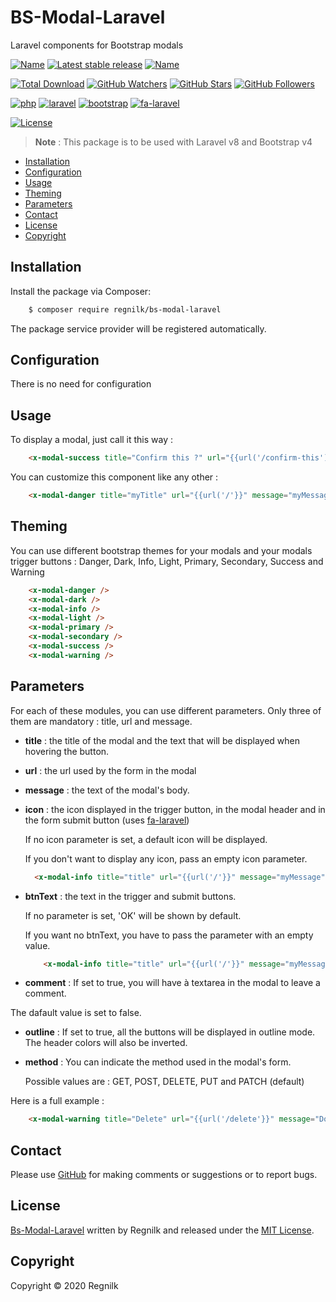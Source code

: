 # BS-Modal-Laravel

Laravel components for Bootstrap modals

[![Name](https://badgen.net/packagist/name/regnilk/bs-modal-laravel?color=blue)](https://packagist.org/packages/regnilk/bs-modal-laravel)
[![Latest stable release](https://badgen.net/packagist/v/regnilk/bs-modal-laravel?color=cyan)](https://packagist.org/packages/regnilk/bs-modal-modal-laravel)
[![Name](https://badgen.net/github/last-commit/regnilk/bs-modal-laravel?color=green)](https://github.com/regnilk/bs-modal-laravel)

[![Total Download](https://badgen.net/packagist/dt/regnilk/bs-modal-laravel?color=green)](https://github.com/regnilk/bs-modal-laravel)
[![GitHub Watchers](https://badgen.net/packagist/ghw/regnilk/bs-modal-laravel?color=blue)](https://github.com/regnilk/bs-modal-laravel)
[![GitHub Stars](https://badgen.net/packagist/ghs/regnilk/bs-modal-laravel?color=yellow)](https://github.com/regnilk/bs-modal-laravel)
[![GitHub Followers](https://badgen.net/packagist/ghf/regnilk/bs-modal-laravel?color=cyan)](https://github.com/regnilk/bs-modal-laravel)

[![php](https://badgen.net/packagist/php/regnilk/bs-modal-laravel?color=orange)]()
[![laravel](https://badgen.net/badge/Laravel/&gt;&equals;8.0?color=orange)]()
[![bootstrap](https://badgen.net/badge/Bootstrap/&gt;&equals;4.0?color=orange)]()
[![fa-laravel](https://badgen.net/badge/regnilk-fa-laravel/&gt;&equals;1.1?color=orange)]()

[![License](https://badgen.net/packagist/license/regnilk/bs-modal-laravel)]()

> **Note** : This package is to be used with Laravel v8 and Bootstrap v4 

* [Installation](#installation)
* [Configuration](#configuration)
* [Usage](#usage)
* [Theming](#theming)
* [Parameters](#parameters)
* [Contact](#contact)
* [License](#license)
* [Copyright](#copyright)

## Installation

Install the package via Composer:

```sh
    $ composer require regnilk/bs-modal-laravel
```
    
The package service provider will be registered automatically.

## Configuration

There is no need for configuration

## Usage

To display a modal, just call it this way : 

```html
    <x-modal-success title="Confirm this ?" url="{{url('/confirm-this')}}" message="Do you confirm this ?" />
```

You can customize this component like any other : 

```html
    <x-modal-danger title="myTitle" url="{{url('/'}}" message="myMessage" class="my-2" style="font-weight: bold;" />
```

## Theming

You can use different bootstrap themes for your modals and your modals trigger buttons : Danger, Dark, Info, Light, Primary, Secondary, Success and Warning

```html
    <x-modal-danger />
    <x-modal-dark />
    <x-modal-info />
    <x-modal-light />
    <x-modal-primary />
    <x-modal-secondary />
    <x-modal-success />
    <x-modal-warning />
```

## Parameters

For each of these modules, you can use different parameters. Only three of them are mandatory : title, url and message.

- **title** : the title of the modal and the text that will be displayed when hovering the button.

- **url** : the url used by the form in the modal

- **message** : the text of the modal's body.

- **icon** : the icon displayed in the trigger button, in the modal header and in the form submit button (uses [fa-laravel](https://github.com/regnilk/fa-laravel))
  
  If no icon parameter is set, a default icon will be displayed.
  
  If you don't want to display any icon, pass an empty icon parameter.
  
  ```html
    <x-modal-info title="title" url="{{url('/'}}" message="myMessage" icon="" /> 
  ```
  
- **btnText** : the text in the trigger and submit buttons.
 
  If no parameter is set, 'OK' will be shown by default. 

  If you want no btnText, you have to pass the parameter with an empty value.

  ```html
      <x-modal-info title="title" url="{{url('/'}}" message="myMessage" btnText="" /> 
    ```
  
- **comment** : If set to true, you will have à textarea in the modal to leave a comment.

The dafault value is set to false.

- **outline** : If set to true, all the buttons will be displayed in outline mode. The header colors will also be inverted.

- **method** : You can indicate the method used in the modal's form. 

    Possible values are : GET, POST, DELETE, PUT and PATCH (default) 

Here is a full example :

```html
    <x-modal-warning title="Delete" url="{{url('/delete'}}" message="Do you want to delete ?" icon="delete" btnText="Delete" comment="true" outline="true" method="delete" />
```

## Contact

Please use [GitHub](https://github.com/regnilk/bs-modal-laravel) for making comments or suggestions or to report bugs.

## License

[Bs-Modal-Laravel](https://github.com/regnilk/bs-modal-laravel) written by Regnilk and released under the [MIT License](LICENSE).

## Copyright

Copyright &copy; 2020 Regnilk